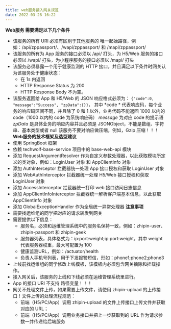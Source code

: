 ```yaml
---
title: web服务接入网关规范
date: 2022-03-28 16:22
---
```

**Web服务 需要满足以下几个条件**
- 该服务的所有 URI 必须有区别于其他服务的 唯一起始路径，例如：/api/zppassport/、/wapi/zppassport/ 和 /mapi/zppassport/ 
- 该服务的所有为 App 服务的接口必须以 /api/ 打头，为 H5/Web 服务的接口必须以 /wapi/ 打头，为小程序服务的接口必须以 /mapi/ 打头
- 该服务必须暴露一个用于健康监测的 HTTP 接口，并且满足以下条件时网关认为该服务处于健康状态：
    - 在 1s 内返回
    - HTTP Response Status 为 200
    - HTTP Response Body 不为空。
- 该服务返回给 App 和 H5/Web 的 JSON 响应格式必须为： ``{"code":0, "message":"Success", "zpData":{}}``， 其中
 *code * 代表响应码，每个业务的响应码区间不同，并且除了 0 和 1 以外，业务代码不能返回 1000 以内的 code（1000 以内的 code 为系统响应码）
 *message*  为对应 code 的提示语
 *zpData*  是具体业务的响应内容并且必须是 JSONObject，不能是数组、字符串、基本类型或者 null
该服务不要对响应做压缩，例如，Gzip 压缩！！！
**Web服务的技术框架及选型建议**
- 使用 SpringBoot 框架
- 依赖 techwolf-base-service 项目中的 base-web-api 模块
- 添加  RequestArgumentResolver 作为自定义参数处理器，以此获取模块所定义的类对象，例如：LoginUser 对象 和 AppClientInfo 对象
- 添加 AuthInterceptor 拦截器统一处理 App 接口授权和获取 LoginUser 对象
- 添加 WebAuthInterceptor 拦截器统一处理 H5/Web 接口授权和获取 LoginUser 对象
- 添加  AccessInterceptor 拦截器统一打印 web 接口访问日志信息
- 添加 AppClientInfoInterceptor 拦截器统一解析客户端基本信息，以此获取 AppClientInfo 对象
- 添加 GlobalExceptionHandler 作为全局统一异常处理器
**注意事项**
- 需要找运维组的同学把对应的请求转发到网关
- 需要提供以下信息：
    - 服务名，必须和运维管理系统中的服务名保持一致，例如：zhipin-user、zhipin-passport 和 zhipin-geek
    - 服务器列表，具体格式为：ip:port:weight;ip:port:weight，其中 weight 代表服务器权重，最大可配置为 100
    - 健康监测URL，例如：/actuator/health
    - 负责人手机号列表，用于下发报警短信，形如：phone1;phone2;phone3
- 上线前找运维组的同学修改上线模板，该模板内必须包含网关摘除和挂载操作。
- 接入网关后，该服务的上线和下线必须在运维管理系统里进行。
- App 的接口 URI 不支持 路径变量！！！
- 网关不处理文件上传，如果需要上传文件，请使用 zhipin-upload 的上传接口！文件上传的处理流程规范：
    - 前端（H5/PC/App）调用 zhipin-upload 的文件上传接口上传文件并获取对应的 URL；
    - 前端（H5/PC/App）调用业务接口并把上一步获取到的 URL 作为请求参数一并传递给后端服务
